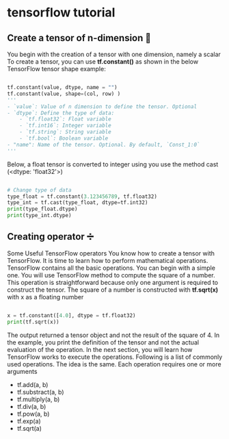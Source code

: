 
<h1>tensorflow tutorial</h1>              

<h2>Create a tensor of n-dimension 📜</h2>
You begin with the creation of a tensor with one dimension, namely a scalar<br/>
To create a tensor, you can use <b>tf.constant()</b> as shown in the below TensorFlow tensor shape example:   

``` python

tf.constant(value, dtype, name = "")
tf.constant(value, shape=(col, row) )
'''
- `value`: Value of n dimension to define the tensor. Optional
- `dtype`: Define the type of data:       
    - `tf.float32`: Float variable    
    - `tf.int16`: Integer variable
    - `tf.string`: String variable 
    - `tf.bool`: Boolean variable
- "name": Name of the tensor. Optional. By default, `Const_1:0`
'''

```

Below, a float tensor is converted to integer using you use the method cast (<dtype: 'float32'>)

``` python

# Change type of data
type_float = tf.constant(3.123456789, tf.float32)
type_int = tf.cast(type_float, dtype=tf.int32)
print(type_float.dtype)
print(type_int.dtype)

```

<h2>Creating operator ➗</h2>
Some Useful TensorFlow operators
You know how to create a tensor with TensorFlow. It is time to learn how to perform mathematical operations.
TensorFlow contains all the basic operations. You can begin with a simple one. You will use TensorFlow method to compute the square of a number. This operation is straightforward because only one argument is required to construct the tensor.
The square of a number is constructed with <b>tf.sqrt(x)</b> with x as a floating number

``` python

x = tf.constant([4.0], dtype = tf.float32)
print(tf.sqrt(x))

```

The output returned a tensor object and not the result of the square of 4. In the example, you print the definition of the tensor and not the actual evaluation of the operation. In the next section, you will learn how TensorFlow works to execute the operations.
Following is a list of commonly used operations. The idea is the same. Each operation requires one or more arguments
<ul>
<li>tf.add(a, b)</li>
<li>tf.substract(a, b)</li>
<li>tf.multiply(a, b)</li>
<li>tf.div(a, b)</li>
<li>tf.pow(a, b)</li>
<li>tf.exp(a)</li>
<li>tf.sqrt(a)</li>
</ul>

